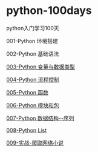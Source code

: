 # python-100days
python入门学习100天

001-Python 环境搭建

002-Python 基础语法

[003-Python 变量与数据类型](/python-003.md)

[004-Python 流程控制](/python-004.md)

[005-Python 函数](/python-005.md)

[006-Python 模块和包](/python-006.md)

[007-Python 数据结构--序列](/python-007.md)

[008-Python List](/python-008.md)

[009-实战-爬取网络小说](/python-009.md)